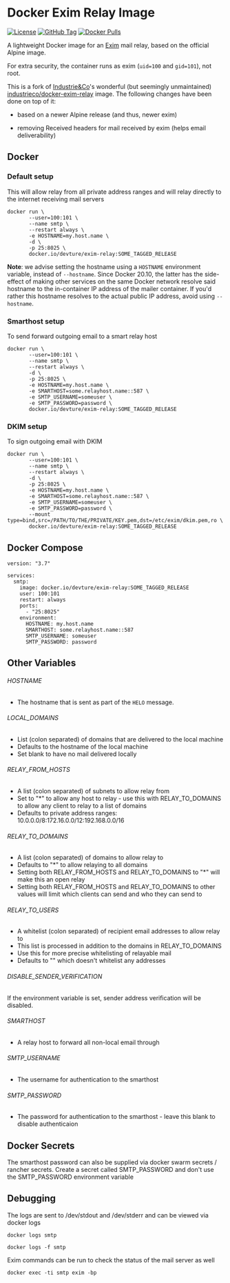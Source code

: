 # Docker Exim Relay Image

[![License](https://img.shields.io/badge/License-Apache%202.0-blue.svg)](https://opensource.org/licenses/Apache-2.0) [![GitHub Tag](https://img.shields.io/github/tag/devture/exim-relay.svg)](https://hub.docker.com/r/devture/exim-relay/) [![Docker Pulls](https://img.shields.io/docker/pulls/devture/exim-relay.svg)](https://hub.docker.com/r/devture/exim-relay/)

A lightweight Docker image for an [Exim](https://www.exim.org/) mail relay, based on the official Alpine image.

For extra security, the container runs as exim (`uid=100` and `gid=101`), not root.

This is a fork of [Industrie&Co](https://github.com/industrieco)'s wonderful (but seemingly unmaintained) [industrieco/docker-exim-relay](https://github.com/industrieco/docker-exim-relay) image.
The following changes have been done on top of it:

- based on a newer Alpine release (and thus, newer exim)

- removing Received headers for mail received by exim (helps email deliverability)


## Docker

### Default setup

This will allow relay from all private address ranges and will relay directly to the internet receiving mail servers

```
docker run \
       --user=100:101 \
       --name smtp \
       --restart always \
       -e HOSTNAME=my.host.name \
       -d \
       -p 25:8025 \
       docker.io/devture/exim-relay:SOME_TAGGED_RELEASE
```

**Note**: we advise setting the hostname using a `HOSTNAME` environment variable, instead of `--hostname`. Since Docker 20.10, the latter has the side-effect of making other services on the same Docker network resolve said hostname to the in-container IP address of the mailer container. If you'd rather this hostname resolves to the actual public IP address, avoid using `--hostname`.


### Smarthost setup

To send forward outgoing email to a smart relay host

```
docker run \
       --user=100:101 \
       --name smtp \
       --restart always \
       -d \
       -p 25:8025 \
       -e HOSTNAME=my.host.name \
       -e SMARTHOST=some.relayhost.name::587 \
       -e SMTP_USERNAME=someuser \
       -e SMTP_PASSWORD=password \
       docker.io/devture/exim-relay:SOME_TAGGED_RELEASE
```

### DKIM setup

To sign outgoing email with DKIM

```
docker run \
       --user=100:101 \
       --name smtp \
       --restart always \
       -d \
       -p 25:8025 \
       -e HOSTNAME=my.host.name \
       -e SMARTHOST=some.relayhost.name::587 \
       -e SMTP_USERNAME=someuser \
       -e SMTP_PASSWORD=password \
       --mount type=bind,src=/PATH/TO/THE/PRIVATE/KEY.pem,dst=/etc/exim/dkim.pem,ro \ 
       docker.io/devture/exim-relay:SOME_TAGGED_RELEASE
```

## Docker Compose

```
version: "3.7"

services:
  smtp:
    image: docker.io/devture/exim-relay:SOME_TAGGED_RELEASE
    user: 100:101
    restart: always
    ports:
      - "25:8025"
    environment:
      HOSTNAME: my.host.name
      SMARTHOST: some.relayhost.name::587
      SMTP_USERNAME: someuser
      SMTP_PASSWORD: password
```

## Other Variables

###### HOSTNAME

* The hostname that is sent as part of the `HELO` message.

###### LOCAL_DOMAINS

* List (colon separated) of domains that are delivered to the local machine
* Defaults to the hostname of the local machine
* Set blank to have no mail delivered locally

###### RELAY_FROM_HOSTS

* A list (colon separated) of subnets to allow relay from
* Set to "\*" to allow any host to relay - use this with RELAY_TO_DOMAINS to allow any client to relay to a list of domains
* Defaults to private address ranges: 10.0.0.0/8:172.16.0.0/12:192.168.0.0/16

###### RELAY_TO_DOMAINS

* A list (colon separated) of domains to allow relay to
* Defaults to "\*" to allow relaying to all domains
* Setting both RELAY_FROM_HOSTS and RELAY_TO_DOMAINS to "\*" will make this an open relay
* Setting both RELAY_FROM_HOSTS and RELAY_TO_DOMAINS to other values will limit which clients can send and who they can send to

###### RELAY_TO_USERS

* A whitelist (colon separated) of recipient email addresses to allow relay to
* This list is processed in addition to the domains in RELAY_TO_DOMAINS
* Use this for more precise whitelisting of relayable mail
* Defaults to "" which doesn't whitelist any addresses

###### DISABLE_SENDER_VERIFICATION

If the environment variable is set, sender address verification will be disabled.

###### SMARTHOST

* A relay host to forward all non-local email through

###### SMTP_USERNAME

* The username for authentication to the smarthost

###### SMTP_PASSWORD

* The password for authentication to the smarthost - leave this blank to disable authenticaion


## Docker Secrets

The smarthost password can also be supplied via docker swarm secrets / rancher secrets.  Create a secret called SMTP_PASSWORD and don't use the SMTP_PASSWORD environment variable

## Debugging

The logs are sent to /dev/stdout and /dev/stderr and can be viewed via docker logs

```shell
docker logs smtp
```

```shell
docker logs -f smtp
```

Exim commands can be run to check the status of the mail server as well

```shell
docker exec -ti smtp exim -bp
```
